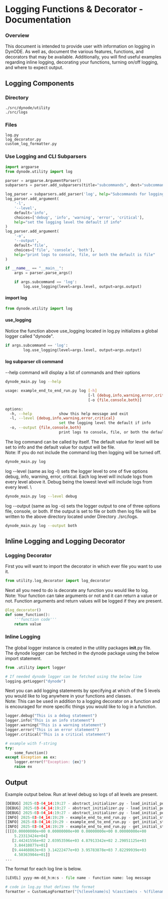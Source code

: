 # Logging Functions & Decorator - Documentation

### Overview
This document is intended to provide user with information on logging in DynODE. 
As well as, document the various features, functions, and decorators that may be available.
Additionally, you will find useful examples regarding inline logging, decorating your functions, turning on/off logging, and where to expect output.

## Logging Components
### Directory
```
./src/dynode/utility
./src/logs
```
### Files
```
log.py
log_decorator.py
custom_log_formatter.py
```
###  Use Logging and CLI Subparsers
```python
import argparse
from dynode.utility import log

parser = argparse.ArgumentParser()
subparsers = parser.add_subparsers(title="subcommands", dest="subcommand")

log_parser = subparsers.add_parser('log', help="Subcommands for logging")
log_parser.add_argument(
    '-l',
    '--level',
    default='info',
    choices=['debug', 'info', 'warning', 'error', 'critical'],
    help="set the logging level the default if info"
)
log_parser.add_argument(
    '-o',
    '--output',
    default='file',
    choices=['file', 'console', 'both'],
    help="print logs to console, file, or both the default is file"
)

if __name__ == "__main__":
    args = parser.parse_args()

    if args.subcommand == 'log':
        log.use_logging(level=args.level, output=args.output)
```
#### import log
```python
from dynode.utility import log
```
#### use_logging
Notice the function above use_logging located in log.py initializes a global logger called "dynode".
```python
if args.subcommand == 'log':
        log.use_logging(level=args.level, output=args.output)
```
#### log subparser cli command
--help command will display a list of commands and their options
```bash
dynode_main.py log --help 

usage: example_end_to_end_run.py log [-h]
                                     [-l {debug,info,warning,error,critical}]
                                     [-o {file,console,both}]

options:
  -h, --help            show this help message and exit
  -l, --level {debug,info,warning,error,critical}
                        set the logging level the default if info
  -o, --output {file,console,both}
                        print logs to console, file, or both the default is file
```
The log command can be called by itself. The default value for level will be set to info and the default value for output will be file. \
Note: If you do not include the command log then logging will be turned off.
```bash
dynode_main.py log
```
log --level (same as log -l) sets the logger level to one of five options debug, info, warning, error, critical.
Each log level will include logs from every level above it. Debug being the lowest level will include logs from every level. \
```bash
dynode_main.py log --level debug
```
log --output (same as log -o) sets the logger output to one of three options file, console, or both. If the output is set to file or both 
then log file will be written to the above directory located under Directory ./src/logs.
```bash
dynode_main.py log --output both
```

## Inline Logging and Logging Decorator
### Logging Decorator
First you will want to import the decorator in which ever file you want to use it.
```python
from utility.log_decorator import log_decorator
```
Next all you need to do is decorate any function you would like to log. \
Note: Your function can take arguments or not and it can return a value or not. Function arguments and return values will be logged if they are present.
```python
@log_decorator()
def some_function():
    '''function code'''
    return value
```
### Inline Logging
The global logger instance is created in the utility packages __init__.py file. \
The dynode logger can be fetched in the dynode package using the below import statement.
```python
from .utility import logger

# If needed dynode logger can be fetched using the below line
logging.getLogger("dynode")
```
Next you can add logging statements by specifying at which of the 5 levels you would like to log anywhere in your functions and classes. \
Note: This can be used in addition to a logging decorator on a function and is encouraged for more specific things you would like to log in a function.
```python
logger.debug("This is a debug statement")
logger.info("This is an info statement")
logger.warning("This is a warning statement")
logger.error("This is an error statement")
logger.critical("This is a critical statement")

# example with f-string
try:
    some_function()
except Exception as ex:
    logger.error(f"Exception: {ex}")
    raise ex
```

## Output
Example output below. Run at level debug so logs of all levels are present.
```python
[DEBUG] 2025-03-04_14:19:27 - abstract_initializer.py - load_initial_population_fractions: Creating populations_path based on DEMOGRAPHIC_DATA_PATH in config.
[DEBUG] 2025-03-04_14:19:27 - abstract_initializer.py - load_initial_population_fractions: Set populations path as examples/data/demographic-data/population_rescaled_age_distributions/.
[DEBUG] 2025-03-04_14:19:27 - abstract_initializer.py - load_initial_population_fractions: Returning values from utils.load_age_demographics()
[INFO] 2025-03-04_14:19:29 - example_end_to_end_run.py - get_initial_state: Arguments:  - Begin function
[INFO] 2025-03-04_14:19:29 - example_end_to_end_run.py - get_initial_state: Execution Time: 0:00:00.000240
[INFO] 2025-03-04_14:19:29 - example_end_to_end_run.py - get_initial_state: Returned: - End function 
[[[[0.00000000e+00 0.00000000e+00 0.00000000e+00 0.00000000e+00
    5.23313424e+04]
   [2.44241556e+02 2.03953596e+03 4.87913342e+02 2.29051125e+03
    3.84410877e+01]
   [9.44460863e+03 3.14222477e+03 3.95783878e+03 7.82299939e+03
    4.50363904e+01]]
...
```
The format for each log line is below.
```python
[LEVEL] yyyy-mm-dd_h:m:s - file name - function name: log message

# code in log.py that defines the format
formatter = CustomLogFormatter("[%(levelname)s] %(asctime)s - %(filename)s - %(funcName)s: %(message)s", datefmt="%Y-%m-%d_%H:%M:%S")
```